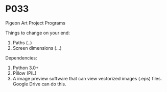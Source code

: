# P033
Pigeon Art Project Programs


Things to change on your end:
1) Paths (..)
2) Screen dimensions (...)


Dependencies:
1) Python 3.0+
2) Pillow (PIL)
3) A image preview software that can view vectorized images (.eps) files. Google Drive can do this.

   
